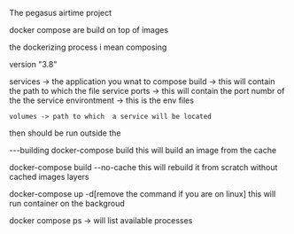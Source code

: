 The pegasus airtime project

docker compose are build on top of images

the dockerizing process
i mean composing

version "3.8" 

services -> the application you wnat to compose
    build -> this will contain the path to which the file service
    ports -> this will contain the port numbr of the the service
    environtment -> this is the env files

    volumes -> path to which  a service will be located
    
then should be run outside the 


---building
docker-compose build
    this will build an image from the cache

docker-compose build --no-cache
    this will rebuild it from scratch without cached  images layers

docker-compose up -d[remove the command if you are on linux] 
    this will run container on the backgroud

docker compose ps -> will list available processes
    
